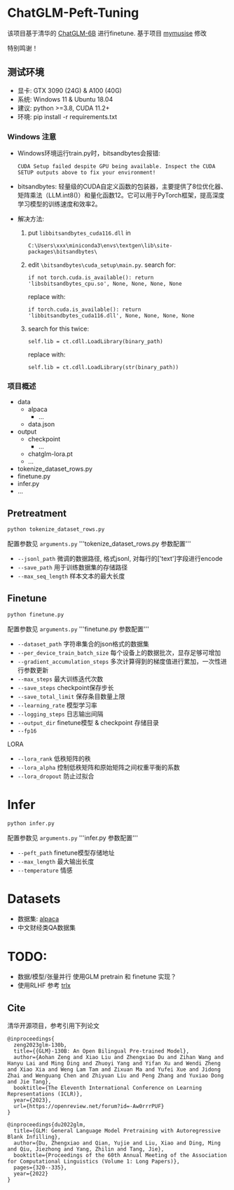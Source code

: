 # ChatGLM-Peft-Tuning

该项目基于清华的 [ChatGLM-6B](https://github.com/THUDM/ChatGLM-6B) 进行finetune.
基于项目 [mymusise](https://github.com/mymusise/ChatGLM-Tuning) 修改


特别鸣谢！


## 测试环境

- 显卡: GTX 3090 (24G) & A100 (40G)
- 系统: Windows 11 & Ubuntu 18.04
- 建议: python >=3.8, CUDA 11.2+
- 环境: pip install -r requirements.txt

### Windows 注意 
- Windows环境运行train.py时，bitsandbytes会报错:

  `CUDA Setup failed despite GPU being available. Inspect the CUDA SETUP outputs above to fix your environment!`


- bitsandbytes: 轻量级的CUDA自定义函数的包装器，主要提供了8位优化器、矩阵乘法（LLM.int8()）和量化函数12。它可以用于PyTorch框架，提高深度学习模型的训练速度和效率2。


- 解决方法:
  1. put `libbitsandbytes_cuda116.dll` in 
      
     `C:\Users\xxx\miniconda3\envs\textgen\lib\site-packages\bitsandbytes\`
  2. edit `\bitsandbytes\cuda_setup\main.py`. search for:
  
     `if not torch.cuda.is_available(): return 'libsbitsandbytes_cpu.so', None, None, None, None`
     
     replace with:
     
     `
     if torch.cuda.is_available(): return 'libbitsandbytes_cuda116.dll', None, None, None, None 
     `
  3. search for this twice:
  
      `self.lib = ct.cdll.LoadLibrary(binary_path)`
  
      replace with:
      
      `self.lib = ct.cdll.LoadLibrary(str(binary_path))`


### 项目概述
- data
  - alpaca
    - ...
  - data.json
- output
  - checkpoint
    - ...  
  - chatglm-lora.pt
  - ...
- tokenize_dataset_rows.py
- finetune.py
- infer.py
- ...

## Pretreatment

```bash
python tokenize_dataset_rows.py
```

配置参数见 `arguments.py` '''tokenize_dataset_rows.py 参数配置'''
- `--jsonl_path` 微调的数据路径, 格式jsonl, 对每行的['text']字段进行encode
- `--save_path`  用于训练数据集的存储路径
- `--max_seq_length` 样本文本的最大长度

## Finetune

```bash
python finetune.py
```

配置参数见 `arguments.py` '''finetune.py 参数配置''' 
- `--dataset_path` 字符串集合的json格式的数据集
- `--per_device_train_batch_size` 每个设备上的数据批次，显存足够可增加
- `--gradient_accumulation_steps` 多次计算得到的梯度值进行累加，一次性进行参数更新
- `--max_steps` 最大训练迭代次数
- `--save_steps` checkpoint保存步长
- `--save_total_limit` 保存条目数量上限
- `--learning_rate` 模型学习率
- `--logging_steps` 日志输出间隔
- `--output_dir` finetune模型 & checkpoint 存储目录
- `--fp16` 

LORA

- `--lora_rank` 低秩矩阵的秩
- `--lora_alpha` 控制低秩矩阵和原始矩阵之间权重平衡的系数
- `--lora_dropout` 防止过拟合


# Infer
```bash
python infer.py
```

配置参数见 `arguments.py` '''infer.py 参数配置'''
- `--peft_path` finetune模型存储地址
- `--max_length` 最大输出长度
- `--temperature` 情感

# Datasets
- 数据集: [alpaca](https://github.com/tatsu-lab/stanford_alpaca)
- 中文财经类QA数据集

# TODO:

- 数据/模型/张量并行 使用GLM pretrain 和 finetune 实现？
- 使用RLHF 参考 [trlx](https://github.com/CarperAI/trlx) 


## Cite

清华开源项目，参考引用下列论文

```
@inproceedings{
  zeng2023glm-130b,
  title={{GLM}-130B: An Open Bilingual Pre-trained Model},
  author={Aohan Zeng and Xiao Liu and Zhengxiao Du and Zihan Wang and Hanyu Lai and Ming Ding and Zhuoyi Yang and Yifan Xu and Wendi Zheng and Xiao Xia and Weng Lam Tam and Zixuan Ma and Yufei Xue and Jidong Zhai and Wenguang Chen and Zhiyuan Liu and Peng Zhang and Yuxiao Dong and Jie Tang},
  booktitle={The Eleventh International Conference on Learning Representations (ICLR)},
  year={2023},
  url={https://openreview.net/forum?id=-Aw0rrrPUF}
}
```

```
@inproceedings{du2022glm,
  title={GLM: General Language Model Pretraining with Autoregressive Blank Infilling},
  author={Du, Zhengxiao and Qian, Yujie and Liu, Xiao and Ding, Ming and Qiu, Jiezhong and Yang, Zhilin and Tang, Jie},
  booktitle={Proceedings of the 60th Annual Meeting of the Association for Computational Linguistics (Volume 1: Long Papers)},
  pages={320--335},
  year={2022}
}
```